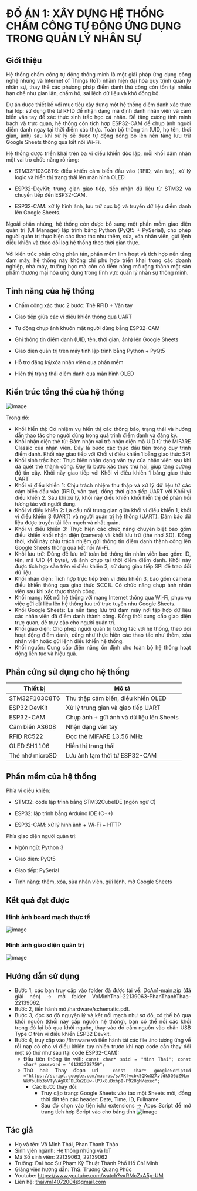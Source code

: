 # ĐỒ ÁN 1: XÂY DỰNG HỆ THỐNG CHẤM CÔNG TỰ ĐỘNG ỨNG DỤNG TRONG QUẢN LÝ NHÂN SỰ


## Giới thiệu

<div align="justify"> Hệ thống chấm công tự động thông minh là một giải pháp ứng dụng công nghệ nhúng và Internet of Things (IoT) nhằm hiện đại hóa quy trình quản lý nhân sự, thay thế các phương pháp điểm danh thủ công còn tồn tại nhiều hạn chế như gian lận, chấm hộ, sai lệch dữ liệu và khó đồng bộ.

Dự án được thiết kế với mục tiêu xây dựng một hệ thống điểm danh xác thực hai lớp: sử dụng thẻ từ RFID để nhận dạng mã định danh nhân viên và cảm biến vân tay để xác thực sinh trắc học cá nhân. Để tăng cường tính minh bạch và trực quan, hệ thống còn tích hợp ESP32-CAM để chụp ảnh người điểm danh ngay tại thời điểm xác thực. Toàn bộ thông tin (UID, họ tên, thời gian, ảnh) sau khi xử lý sẽ được tự động đồng bộ lên nền tảng lưu trữ Google Sheets thông qua kết nối Wi-Fi.

Hệ thống được triển khai trên ba vi điều khiển độc lập, mỗi khối đảm nhận một vai trò chức năng rõ ràng:

- STM32F103C8T6: điều khiển cảm biến đầu vào (RFID, vân tay), xử lý logic và hiển thị trạng thái lên màn hình OLED.

- ESP32-DevKit: trung gian giao tiếp, tiếp nhận dữ liệu từ STM32 và chuyển tiếp đến ESP32-CAM.

- ESP32-CAM: xử lý hình ảnh, lưu trữ cục bộ và truyền dữ liệu điểm danh lên Google Sheets.

Ngoài phần nhúng, hệ thống còn được bổ sung một phần mềm giao diện quản trị (UI Manager) lập trình bằng Python (PyQt5 + PySerial), cho phép người quản trị thực hiện các thao tác như thêm, sửa, xóa nhân viên, gửi lệnh điều khiển và theo dõi log hệ thống theo thời gian thực.

Với kiến trúc phần cứng phân tán, phần mềm linh hoạt và tích hợp nền tảng đám mây, hệ thống này không chỉ phù hợp triển khai trong các doanh nghiệp, nhà máy, trường học mà còn có tiềm năng mở rộng thành một sản phẩm thương mại hóa ứng dụng trong lĩnh vực quản lý nhân sự thông minh.


## Tính năng của hệ thống

- Chấm công xác thực 2 bước: Thẻ RFID + Vân tay

- Giao tiếp giữa các vi điều khiển thông qua UART

- Tự động chụp ảnh khuôn mặt người dùng bằng ESP32-CAM

- Ghi thông tin điểm danh (UID, tên, thời gian, ảnh) lên Google Sheets

- Giao diện quản trị trên máy tính lập trình bằng Python + PyQt5

- Hỗ trợ đăng ký/xóa nhân viên qua phần mềm

- Hiển thị trạng thái điểm danh qua màn hình OLED

## Kiến trúc tổng thể của hệ thống

![image](https://github.com/user-attachments/assets/0f338bc4-bb6e-4527-bbe3-edd5faf5c69e)


Trong đó: 

- Khối hiển thị: Có nhiệm vụ hiển thị các thông báo, trạng thái và hướng dẫn thao tác cho người dùng trong quá trình điểm danh và đăng ký.
- Khối nhận diện thẻ từ: Đảm nhận vai trò nhận diện mã UID từ thẻ MIFARE Classic của nhân viên. Đây là bước xác thực đầu tiên trong quy trình điểm danh. Khối này giao tiếp với Khối vi điều khiển 1 bằng giao thức SPI
- Khối sinh trắc học: Thực hiện nhận dạng vân tay của nhân viên sau khi đã quét thẻ thành công. Đây là bước xác thực thứ hai, giúp tăng cường độ tin cậy. Khối này giao tiếp với Khối vi điều khiển 1 bằng giao thức UART
- Khối vi điều khiển 1: Chịu trách nhiệm thu thập và xử lý dữ liệu từ các cảm biến đầu vào (RFID, vân tay), đồng thời giao tiếp UART với Khối vi điều khiển 2. Sau khi xử lý, khối này điều khiển khối hiển thị để phản hồi tương tác với người dùng.
- Khối vi điều khiển 2: Là cầu nối trung gian giữa khối vi điều khiển 1, khối vi điều khiển 3 (UART) và người quản trị hệ thống (UART). Đảm bảo dữ liệu được truyền tải liền mạch và nhất quán.
- Khối vi điều khiển 3: Thực hiện các chức năng chuyên biệt bao gồm điều khiển khối nhận diện (camera) và khối lưu trữ (thẻ nhớ SD). Đồng thời, khối này chịu trách nhiệm gửi thông tin điểm danh thành công lên Google Sheets thông qua kết nối Wi-Fi.
- Khối lưu trữ: Dùng để lưu trữ toàn bộ thông tin nhân viên bao gồm: ID, tên, mã UID (4 byte), và ảnh chụp tại thời điểm điểm danh. Khối này được tích hợp sẵn trên vi điều khiển 3, sử dụng giao tiếp SPI để trao đổi dữ liệu.
- Khối nhận diện: Tích hợp trực tiếp trên vi điều khiển 3, bao gồm camera điều khiển thông qua giao thức SCCB. Có chức năng chụp ảnh nhân viên sau khi xác thực thành công.
- Khối mạng: Kết nối hệ thống với mạng Internet thông qua Wi-Fi, phục vụ việc gửi dữ liệu lên hệ thống lưu trữ trực tuyến như Google Sheets.
- Khối Google Sheets: Là nền tảng lưu trữ đám mây nơi tập hợp dữ liệu các nhân viên đã điểm danh thành công. Đồng thời cung cấp giao diện trực quan, dễ truy cập cho người quản trị.
- Khối giao diện: Cho phép người quản trị tương tác với hệ thống, theo dõi hoạt động điểm danh, cũng như thực hiện các thao tác như thêm, xóa nhân viên hoặc gửi lệnh điều khiển hệ thống.
- Khối nguồn: Cung cấp điện năng ổn định cho toàn bộ hệ thống hoạt động liên tục và hiệu quả.

## Phần cứng sử dụng cho hệ thống

| Thiết bị        | Mô tả                                    |
| --------------- | ---------------------------------------- |
| STM32F103C8T6   | Thu thập cảm biến, điều khiển OLED       |
| ESP32 DevKit    | Xử lý trung gian và giao tiếp UART       |
| ESP32-CAM       | Chụp ảnh + gửi ảnh và dữ liệu lên Sheets |
| Cảm biến AS608  | Nhận dạng vân tay                        |
| RFID RC522      | Đọc thẻ MIFARE 13.56 MHz                 |
| OLED SH1106     | Hiển thị trạng thái                      |
| Thẻ nhớ microSD | Lưu ảnh tạm thời từ ESP32-CAM            |


## Phần mềm của hệ thống

Phía vi điều khiển:

- STM32: code lập trình bằng STM32CubeIDE (ngôn ngữ C)

- ESP32: lập trình bằng Arduino IDE (C++)

- ESP32-CAM: xử lý hình ảnh + Wi-Fi + HTTP

Phía giao diện người quản trị:

- Ngôn ngữ: Python 3

- Giao diện: PyQt5

- Giao tiếp: PySerial

- Tính năng: thêm, xóa, sửa nhân viên, gửi lệnh, mở Google Sheets

## Kết quả đạt được

### Hình ảnh board mạch thực tế

![image](https://github.com/user-attachments/assets/7c5502e5-559d-420b-999c-bcc5a956447f)



### Hình ảnh giao diện quản trị

![image](https://github.com/user-attachments/assets/349dd757-8830-4faa-ad90-d40a1894c11e)

## Hướng dẫn sử dụng
- Bước 1, các bạn truy cập vào folder đã được tải về: DoAn1-main.zip (đã giải nén) -> mở folder VoMinhThai-22139063-PhanThanhThao-22139062.
- Bước 2, tiến hành mở /hardware/schematic.pdf.
- Bước 3, đọc sơ đồ nguyên lý và kết nối mạch như sơ đồ, có thể bỏ qua khối nguồn (khối này cấp nguồn hệ thống), bạn có thể nối các khối trong đó lại bỏ qua khối nguồn, thay vào đó cắm nguồn vào chân USB Type C trên vi điều khiển ESP32 Devkit.
- Bước 4, truy cập vào /firmware và tiến hành tải các file .ino tương ứng về rồi nạp có cho vi điều khiển tuy nhiên trước khi nạp code cần thay đổi một số thứ như sau (tại code ESP32-CAM):
  - Đầu tiên thông tin wifi: ``` const char* ssid = "Minh Thai";
                                const char* password = "01202728759"; ```
  - Thứ hai: Thay đoạn url ``` const char* googleScriptId ="https://script.google.com/macros/s/AKfycbx5QKuQZAvtdk5Q6iZ9LmWkVbuHb3sVTyVAgXXFDLXu2BUw-lPJx8uBxhpI-P928gM/exec";```
    - Các bước thay đổi:
      - Truy cập trang: Google Sheets vào tạo một Sheets mới, đồng thời đặt tên các header: Date, Time, ID, Fullname
      - Sau đó chọn vào tiện ích/ extensions -> Apps Script để mở trang tích hợp Script vào cho bảng tính
        ![image](https://github.com/user-attachments/assets/dbb79fef-1e7e-4b1e-905b-714e9c9413d9)
  
## Tác giả 
- Họ và tên: Võ Minh Thái, Phan Thanh Thảo
- Sinh viên ngành: Hệ thống nhúng và IoT
- Mã Số sinh viên: 22139063, 22139062
- Trường: Đại học Sư Phạm Kỹ Thuật Thành Phố Hồ Chí Minh
- Giảng viên hướng dẫn: ThS. Trương Quang Phúc
- Youtube: https://www.youtube.com/watch?v=RMcZxA5p-UM
- Liên hệ: thaivm14072004@gmail.com

</div>






